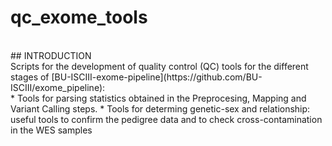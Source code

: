 # qc_exome_tools
<br>
## INTRODUCTION
<br>
Scripts for the development of  quality control (QC) tools for the different stages of [BU-ISCIII-exome-pipeline](https://github.com/BU-ISCIII/exome_pipeline):
<br>
* Tools for parsing statistics obtained in the Preprocesing, Mapping and Variant Calling steps.
* Tools for determing genetic-sex and relationship: useful tools to confirm the pedigree data and to check cross-contamination in the WES samples
<br>
